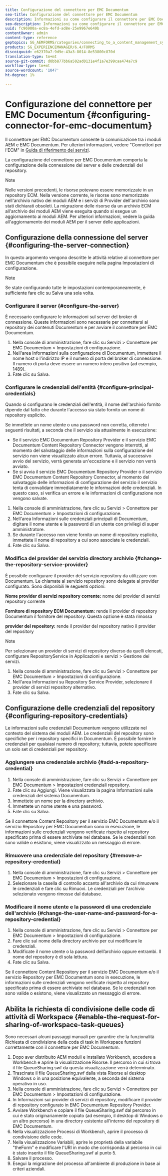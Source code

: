 ```yaml
---
title: Configurazione del connettore per EMC Documentum
seo-title: Configurazione del connettore per EMC Documentum
description: Informazioni su come configurare il connettore per EMC Documentum per consentire la comunicazione tra AEM moduli e EMC Documentum.
seo-description: Informazioni su come configurare il connettore per EMC Documentum per consentire la comunicazione tra AEM moduli e EMC Documentum.
uuid: fc96900a-ec8a-4efd-ad8e-25e9967e649b
contentOwner: admin
content-type: reference
geptopics: SG_AEMFORMS/categories/connecting_to_a_content_management_system
products: SG_EXPERIENCEMANAGER/6.4/FORMS
discoiquuid: e62370a7-9d9e-43a3-8014-8e53800c870d
translation-type: tm+mt
source-git-commit: d0bb877bb6a502ad0131e4f1a7e399caa474a7c9
workflow-type: tm+mt
source-wordcount: '1047'
ht-degree: 1%

---
```



# Configurazione del connettore per EMC Documentum {#configuring-connector-for-emc-documentum}

Il connettore per EMC Documentum consente la comunicazione tra i moduli AEM e EMC Documentum. Per ulteriori informazioni, vedere &quot;Connettori per l&#39;ECM&quot; in [Guida di riferimento dei servizi](https://www.adobe.com/go/learn_aemforms_services_63).

La configurazione del connettore per EMC Documentum comporta la configurazione della connessione del server e delle credenziali del repository.

>[!NOTE]
>
>Nelle versioni precedenti, le risorse potevano essere memorizzate in un repository ECM. Nella versione corrente, le risorse sono memorizzate nell&#39;archivio nativo dei moduli AEM e i servizi di Provider dell&#39;archivio sono stati dichiarati obsoleti. La migrazione delle risorse da un archivio ECM all&#39;archivio dei moduli AEM viene eseguita quando si esegue un aggiornamento ai moduli AEM. Per ulteriori informazioni, vedere la guida all&#39;aggiornamento dei moduli AEM per il server delle applicazioni.

## Configurazione della connessione del server {#configuring-the-server-connection}

In questo argomento vengono descritte le attività relative al connettore per EMC Documentum che è possibile eseguire nella pagina Impostazioni di configurazione.

>[!NOTE]
>
>Se state configurando tutte le impostazioni contemporaneamente, è sufficiente fare clic su Salva una sola volta.

### Configurare il server {#configure-the-server}

È necessario configurare le informazioni sul server del broker di connessione. Queste informazioni sono necessarie per connettersi ai repository dei contenuti Documentum e per avviare il connettore per EMC Documentum.

1. Nella console di amministrazione, fare clic su Servizi > Connettore per EMC Documentum > Impostazioni di configurazione.
1. Nell&#39;area Informazioni sulla configurazione di Documentum, immettere il nome host o l&#39;indirizzo IP e il numero di porta del broker di connessione. Il numero di porta deve essere un numero intero positivo (ad esempio, 1489).
1. Fate clic su Salva.

### Configurare le credenziali dell&#39;entità {#configure-principal-credentials}

Quando si configurano le credenziali dell&#39;entità, il nome dell&#39;archivio fornito dipende dal fatto che durante l&#39;accesso sia stato fornito un nome di repository esplicito.

Se immettete un nome utente o una password non corretta, otterrete i seguenti risultati, a seconda che il servizio sia attualmente in esecuzione:

* Se il servizio EMC Documentum Repository Provider e il servizio EMC Documentum Content Repository Connector vengono interrotti, al momento del salvataggio delle informazioni sulla configurazione del servizio non viene visualizzato alcun errore. Tuttavia, al successivo avvio del servizio, verrà generata un&#39;eccezione e il servizio non verrà avviato.
* Se si avvia il servizio EMC Documentum Repository Provider o il servizio EMC Documentum Content Repository Connector, al momento del salvataggio delle informazioni di configurazione del servizio il servizio tenta di convalidare immediatamente le informazioni delle credenziali. In questo caso, si verifica un errore e le informazioni di configurazione non vengono salvate.

1. Nella console di amministrazione, fare clic su Servizi > Connettore per EMC Documentum > Impostazioni di configurazione.
1. Nell&#39;area Informazioni sulle credenziali principali di Documentum, digitare il nome utente e la password di un utente con privilegi di super amministratore.
1. Se durante l&#39;accesso non viene fornito un nome di repository esplicito, immettete il nome di repository a cui sono associate le credenziali.
1. Fate clic su Salva.

### Modifica del provider del servizio directory archivio {#change-the-repository-service-provider}

È possibile configurare il provider del servizio repository da utilizzare con Documentum. Le chiamate al servizio repository sono delegate al provider configurato. Sono disponibili le seguenti opzioni:

**Nome provider di servizi repository corrente:** nome del provider di servizi repository corrente

**Fornitore di repository ECM Documentum:** rende il provider di repository Documentum il fornitore del repository. Questa opzione è stata rimossa

**provider del repository:** rende il provider del repository nativo il provider del repository

>[!NOTE]
>
>Per selezionare un provider di servizi di repository diverso da quelli elencati, configurare RepositoryService in Applicazioni e servizi > Gestione dei servizi. <!-- Fix broken link (See Managing Services) -->

1. Nella console di amministrazione, fare clic su Servizi > Connettore per EMC Documentum > Impostazioni di configurazione.
1. Nell&#39;area Informazioni su Repository Service Provider, selezionare il provider di servizi repository alternativo.
1. Fate clic su Salva.

## Configurazione delle credenziali del repository {#configuring-repository-credentials}

Le informazioni sulle credenziali Documentum vengono utilizzate nel contesto del sistema dei moduli AEM. Le credenziali del repository sono specifiche per i repository specifici in Documentum. È possibile fornire le credenziali per qualsiasi numero di repository; tuttavia, potete specificare un solo set di credenziali per repository.

### Aggiungere una credenziale archivio {#add-a-repository-credential}

1. Nella console di amministrazione, fare clic su Servizi > Connettore per EMC Documentum > Impostazioni credenziali repository.
1. Fate clic su Aggiungi. Viene visualizzata la pagina Informazioni sulle credenziali del sistema Documentum.
1. Immettete un nome per la directory archivio.
1. Immettete un nome utente e una password.
1. Fate clic su Salva.

Se il connettore Content Repository per il servizio EMC Documentum e/o il servizio Repository per EMC Documentum sono in esecuzione, le informazioni sulle credenziali vengono verificate rispetto al repository specificato prima di essere archiviate nel database. Se le credenziali non sono valide o esistono, viene visualizzato un messaggio di errore.

### Rimuovere una credenziale del repository {#remove-a-repository-credential}

1. Nella console di amministrazione, fare clic su Servizi > Connettore per EMC Documentum > Impostazioni di configurazione.
1. Selezionare la casella di controllo accanto all&#39;archivio da cui rimuovere le credenziali e fare clic su Rimuovi. Le credenziali per l&#39;archivio selezionato vengono rimosse dal database.

### Modificare il nome utente e la password di una credenziale dell&#39;archivio {#change-the-user-name-and-password-for-a-repository-credential}

1. Nella console di amministrazione, fare clic su Servizi > Connettore per EMC Documentum > Impostazioni di configurazione.
1. Fare clic sul nome della directory archivio per cui modificare le credenziali.
1. Modificate il nome utente o la password dell’archivio oppure entrambi. Il nome del repository è di sola lettura.
1. Fate clic su Salva.

Se il connettore Content Repository per il servizio EMC Documentum e/o il servizio Repository per EMC Documentum sono in esecuzione, le informazioni sulle credenziali vengono verificate rispetto al repository specificato prima di essere archiviate nel database. Se le credenziali non sono valide o esistono, viene visualizzato un messaggio di errore.

## Abilita la richiesta di condivisione delle code di attività di Workspace {#enable-the-request-for-sharing-of-workspace-task-queues}

Sono necessari alcuni passaggi manuali per garantire che la funzionalità Richiesta di condivisione della coda di task in Workspace funzioni correttamente con il connettore per EMC Documentum.

1. Dopo aver distribuito AEM moduli e installato Workbench, accedere a Workbench e aprire la visualizzazione Risorse. Il percorso in cui si trova il file QueueSharing.swf da questa visualizzazione verrà determinato.
1. Trascinate il file QueueSharing.swf dalla vista Risorse al desktop Windows o in una posizione equivalente, a seconda del sistema operativo in uso.
1. Nella console di amministrazione, fare clic su Servizi > Connettore per EMC Documentum > Impostazioni di configurazione.
1. In Informazioni sui provider di servizi di repository, modificare il provider di repository configurato in EMC Documentum Repository Provider.
1. Avviare Workbench e copiare il file QueueSharing.swf dal percorso in cui è stato originariamente copiato (ad esempio, il desktop di Windows o un altro percorso) in una directory esistente all&#39;interno del repository di EMC Documentum.
1. Nella visualizzazione Processi di Workbench, aprire il processo di condivisione delle code.
1. Nella visualizzazione Variabili, aprire le proprietà della variabile &quot;theForm&quot; e modificare l&#39;URI in modo che corrisponda al percorso in cui è stato inserito il file QueueSharing.swf al punto 5.
1. Salvare il processo.
1. Esegui la migrazione del processo all&#39;ambiente di produzione in base ai criteri aziendali.

